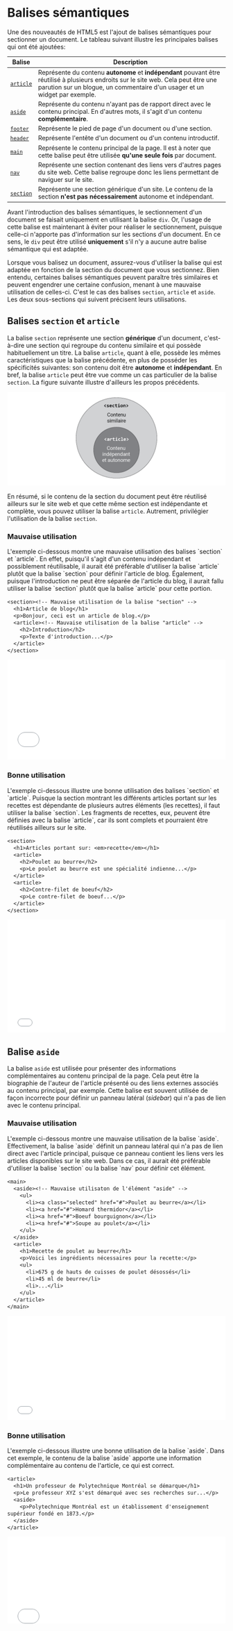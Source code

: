 # Balises sémantiques

Une des nouveautés de HTML5 est l'ajout de balises sémantiques pour sectionner un document. Le tableau suivant illustre 
les principales balises qui ont été ajoutées: 

| Balise        | Description   |
| ------------- |---------------|
| [`article`](https://developer.mozilla.org/fr/docs/Web/HTML/Element/article) | Représente du contenu **autonome** et **indépendant** pouvant être réutilisé à plusieurs endroits sur le site web. Cela peut être une parution sur un blogue, un commentaire d'un usager et un widget par exemple. |
| [`aside`](https://developer.mozilla.org/fr/docs/Web/HTML/Element/aside) | Représente du contenu n'ayant pas de rapport direct avec le contenu principal. En d'autres mots, il s'agit d'un contenu **complémentaire**.   |
| [`footer`](https://developer.mozilla.org/fr/docs/Web/HTML/Element/footer) | Représente le pied de page d'un document ou d'une section.     |
| [`header`](https://developer.mozilla.org/fr/docs/Web/HTML/Element/header) | Représente l'entête d'un document ou d'un contenu introductif. |
| [`main`](https://developer.mozilla.org/fr/docs/Web/HTML/Element/main)     | Représente le contenu principal de la page. Il est à noter que cette balise peut être utilisée **qu'une seule fois** par document. |
| [`nav`](https://developer.mozilla.org/fr/docs/Web/HTML/Element/nav)      | Représente une section contenant des liens vers d'autres pages du site web. Cette balise regroupe donc les liens permettant de naviguer sur le site. |
| [`section`](https://developer.mozilla.org/fr/docs/Web/HTML/Element/section) | Représente une section générique d'un site. Le contenu de la section **n'est pas nécessairement** autonome et indépendant. |

Avant l'introduction des balises sémantiques, le sectionnement d'un document se faisait uniquement en utilisant la 
balise `div`. Or, l'usage de cette balise est maintenant à éviter pour réaliser le sectionnement, puisque celle-ci 
n'apporte pas d'information sur les sections d'un document. En ce sens, le `div` peut être utilisé **uniquement** s'il 
n'y a aucune autre balise sémantique qui est adaptée.

Lorsque vous balisez un document, assurez-vous d'utiliser la balise qui est adaptée en fonction de la section du 
document que vous sectionnez. Bien entendu, certaines balises sémantiques peuvent paraître très similaires et peuvent 
engendrer une certaine confusion, menant à une mauvaise utilisation de celles-ci. C'est le cas des balises `section`, 
`article` et `aside`. Les deux sous-sections qui suivent précisent leurs utilisations.

## Balises `section` et `article`

La balise `section` représente une section **générique** d'un document, c'est-à-dire une section qui regroupe du contenu
similaire et qui possède habituellement un titre. La balise `article`, quant à elle, possède les mêmes caractéristiques
que la balise précédente, en plus de posséder les spécificités suivantes: son contenu doit être **autonome** 
et **indépendant**. En bref, la balise `article` peut être vue comme un cas particulier de la balise `section`. La figure
suivante illustre d'ailleurs les propos précédents.

<img alt="Balises section et article" src="./assets/images/section-article.png">

En résumé, si le contenu de la section du document peut être réutilisé ailleurs sur le site web
et que cette même section est indépendante et complète, vous pouvez utiliser la balise `article`. Autrement, privilégier
l'utilisation de la balise `section`.

<section class="panel wrong">
  <div class="title">
    <h3><i class="fa fa-ban"></i> Mauvaise utilisation</h3>
  </div>
  <div class="content">
    <p>L'exemple ci-dessous montre une mauvaise utilisation des balises `section` et `article`. En effet, puisqu'il s'agit
     d'un contenu indépendant et possiblement réutilisable, il aurait été préférable d'utiliser la 
     balise `article` plutôt que la balise `section` pour définir l'article de blog. Également, puisque l'introduction 
     ne peut être séparée de l'article du blog, il aurait fallu utiliser la balise `section` plutôt que la balise `article`
     pour cette portion.
    </p>
    <div class="row">
      <div class="col">
<pre>
<code class="language-html">&lt;section&gt;&lt;!-- Mauvaise utilisation de la balise &quot;section&quot; --&gt;
&nbsp;&nbsp;&lt;h1&gt;Article de blog&lt;/h1&gt;
&nbsp;&nbsp;&lt;p&gt;Bonjour, ceci est un article de blog.&lt;/p&gt;
&nbsp;&nbsp;&lt;article&gt;&lt;!-- Mauvaise utilisation de la balise &quot;article&quot; --&gt;
&nbsp;&nbsp;&nbsp;&nbsp;&lt;h2&gt;Introduction&lt;/h2&gt;
&nbsp;&nbsp;&nbsp;&nbsp;&lt;p&gt;Texte d'introduction...&lt;/p&gt;
&nbsp;&nbsp;&lt;/article&gt;
&lt;/section&gt;</code>
</pre>
      </div>
    </div>
    <iframe width="100%" height="230" src="//jsfiddle.net/antoinebeland/c8mgarjy/embedded/result/" allowfullscreen="allowfullscreen" allowpaymentrequest frameborder="0"></iframe>
  </div>
</section>

<section class="panel good">
  <div class="title">
    <h3><i class="fa fa-check-circle"></i> Bonne utilisation</h3>
  </div>
  <div class="content">
    <p>L'exemple ci-dessous illustre une bonne utilisation des balises `section` et `article`. Puisque la section montrant
    les différents articles portant sur les recettes est dépendante de plusieurs autres éléments (les recettes), il faut 
    utiliser la balise `section`. Les fragments de recettes, eux, peuvent être définies avec la balise `article`, 
    car ils sont complets et pourraient être réutilisés ailleurs sur le site.
    </p>
    <div class="row">
      <div class="col">
<pre>
<code class="language-html">&lt;section&gt;
&nbsp;&nbsp;&lt;h1&gt;Articles portant sur: &lt;em&gt;recette&lt;/em&gt;&lt;/h1&gt;
&nbsp;&nbsp;&lt;article&gt;
&nbsp;&nbsp;&nbsp;&nbsp;&lt;h2&gt;Poulet au beurre&lt;/h2&gt;
&nbsp;&nbsp;&nbsp;&nbsp;&lt;p&gt;Le poulet au beurre est une sp&eacute;cialit&eacute; indienne...&lt;/p&gt;
&nbsp;&nbsp;&lt;/article&gt;
&nbsp;&nbsp;&lt;article&gt;
&nbsp;&nbsp;&nbsp;&nbsp;&lt;h2&gt;Contre-filet de boeuf&lt;/h2&gt;
&nbsp;&nbsp;&nbsp;&nbsp;&lt;p&gt;Le contre-filet de boeuf...&lt;/p&gt;
&nbsp;&nbsp;&lt;/article&gt;
&lt;/section&gt;</code>
</pre>
      </div>
    </div>
    <iframe width="100%" height="260" src="//jsfiddle.net/antoinebeland/hu5qsyn0/embedded/result/" allowfullscreen="allowfullscreen" allowpaymentrequest frameborder="0"></iframe>  
  </div>
</section>

## Balise `aside`

La balise `aside` est utilisée pour présenter des informations complémentaires au contenu principal de la page. 
Cela peut être la biographie de l'auteur de l'article présenté ou des liens externes associés au contenu principal, par exemple.
Cette balise est souvent utilisée de façon incorrecte pour définir un panneau latéral (_sidebar_) qui n'a pas de lien
avec le contenu principal. 

<section class="panel wrong">
  <div class="title">
    <h3><i class="fa fa-ban"></i> Mauvaise utilisation</h3>
  </div>
  <div class="content">
    <p>L'exemple ci-dessous montre une mauvaise utilisation de la balise `aside`. Effectivement, la balise `aside` définit
    un panneau latéral qui n'a pas de lien direct avec l'article principal, puisque ce panneau contient les liens
    vers les articles disponibles sur le site web. Dans ce cas, il aurait été préférable d'utiliser la balise `section` 
    ou la balise `nav` pour définir cet élément.
    </p>
    <div class="row">
      <div class="col">
<pre>
<code class="language-html">&lt;main&gt;
&nbsp;&nbsp;&lt;aside&gt;&lt;!-- Mauvaise utilisaton de l'&eacute;l&eacute;ment &quot;aside&quot; --&gt;
&nbsp;&nbsp;&nbsp;&nbsp;&lt;ul&gt;
&nbsp;&nbsp;&nbsp;&nbsp;&nbsp;&nbsp;&lt;li&gt;&lt;a class=&quot;selected&quot; href=&quot;#&quot;&gt;Poulet au beurre&lt;/a&gt;&lt;/li&gt;
&nbsp;&nbsp;&nbsp;&nbsp;&nbsp;&nbsp;&lt;li&gt;&lt;a href=&quot;#&quot;&gt;Homard thermidor&lt;/a&gt;&lt;/li&gt;
&nbsp;&nbsp;&nbsp;&nbsp;&nbsp;&nbsp;&lt;li&gt;&lt;a href=&quot;#&quot;&gt;Boeuf bourguignon&lt;/a&gt;&lt;/li&gt;
&nbsp;&nbsp;&nbsp;&nbsp;&nbsp;&nbsp;&lt;li&gt;&lt;a href=&quot;#&quot;&gt;Soupe au poulet&lt;/a&gt;&lt;/li&gt;
&nbsp;&nbsp;&nbsp;&nbsp;&lt;/ul&gt;
&nbsp;&nbsp;&lt;/aside&gt;
&nbsp;&nbsp;&lt;article&gt;
&nbsp;&nbsp;&nbsp;&nbsp;&lt;h1&gt;Recette de poulet au beurre&lt;/h1&gt;
&nbsp;&nbsp;&nbsp;&nbsp;&lt;p&gt;Voici les ingr&eacute;dients n&eacute;cessaires pour la recette:&lt;/p&gt;
&nbsp;&nbsp;&nbsp;&nbsp;&lt;ul&gt;
&nbsp;&nbsp;&nbsp;&nbsp;&nbsp;&nbsp;&lt;li&gt;675 g de hauts de cuisses de poulet d&eacute;soss&eacute;s&lt;/li&gt;
&nbsp;&nbsp;&nbsp;&nbsp;&nbsp;&nbsp;&lt;li&gt;45 ml de beurre&lt;/li&gt;
&nbsp;&nbsp;&nbsp;&nbsp;&nbsp;&nbsp;&lt;li&gt;...&lt;/li&gt;
&nbsp;&nbsp;&nbsp;&nbsp;&lt;/ul&gt;
&nbsp;&nbsp;&lt;/article&gt;
&lt;/main&gt;</code>
</pre>
      </div>
    </div>
    <iframe width="100%" height="240" src="//jsfiddle.net/antoinebeland/8qodprw0/embedded/result/" allowfullscreen="allowfullscreen" allowpaymentrequest frameborder="0"></iframe>
  </div>
</section>

<section class="panel good">
  <div class="title">
    <h3><i class="fa fa-check-circle"></i> Bonne utilisation</h3>
  </div>
  <div class="content">
    <p>L'exemple ci-dessous illustre une bonne utilisation de la balise `aside`. Dans cet exemple, le contenu de la 
    balise `aside` apporte une information complémentaire au contenu de l'article, ce qui est correct.</p>
    <div class="row">
      <div class="col">
<pre>
<code class="language-html">&lt;article&gt;
&nbsp;&nbsp;&lt;h1&gt;Un professeur de Polytechnique Montr&eacute;al se d&eacute;marque&lt;/h1&gt;
&nbsp;&nbsp;&lt;p&gt;Le professeur XYZ s'est d&eacute;marqu&eacute; avec ses recherches sur...&lt;/p&gt;
&nbsp;&nbsp;&lt;aside&gt;
&nbsp;&nbsp;&nbsp;&nbsp;&lt;p&gt;Polytechnique Montr&eacute;al est un &eacute;tablissement d'enseignement sup&eacute;rieur fond&eacute; en 1873.&lt;/p&gt;
&nbsp;&nbsp;&lt;/aside&gt;
&lt;/article&gt;</code>
</pre>
      </div>
    </div>
    <iframe width="100%" height="200" src="//jsfiddle.net/antoinebeland/594bnush/embedded/result/" allowfullscreen="allowfullscreen" allowpaymentrequest frameborder="0"></iframe>
  </div>
</section>
